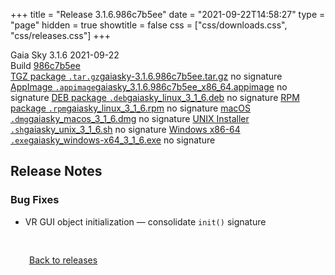 +++
title = "Release 3.1.6.986c7b5ee"
date = "2021-09-22T14:58:27"
type = "page"
hidden = true
showtitle = false
css = ["css/downloads.css", "css/releases.css"]
+++

<div class="download-container">
<div id="download-title">
<i class="gs-mdi-tag"></i>
Gaia Sky <span class="downloads-version">3.1.6</span> 
<time class="downloads-releasedate" datetime="2021-09-22T14:58:27" title="Published: 2021-09-22T14:58:27"><i class="gs-mdi-calendar"></i> 2021-09-22</time>
<div class="downloads-build">Build <a href='https://codeberg.org/gaiasky/gaiasky/commit/986c7b5ee' target='_blank'>986c7b5ee</a></div></div>
<div class="download-section">
<a href="https://gaia.ari.uni-heidelberg.de/gaiasky/releases/3.1.6.986c7b5ee/gaiasky-3.1.6.986c7b5ee.tar.gz" class="download-button"><i class="gs-mdi-zip-box icon-button"></i> TGZ package <code>.tar.gz</code><span class="download-sub">gaiasky-3.1.6.986c7b5ee.tar.gz</span></a>
<span class="signature">no signature</span>
<a href="https://gaia.ari.uni-heidelberg.de/gaiasky/releases/3.1.6.986c7b5ee/gaiasky_3.1.6.986c7b5ee_x86_64.appimage" class="download-button"><i class="gs-material-symbols-box icon-button"></i> AppImage <code>.appimage</code><span class="download-sub">gaiasky_3.1.6.986c7b5ee_x86_64.appimage</span></a>
<span class="signature">no signature</span>
<a href="https://gaia.ari.uni-heidelberg.de/gaiasky/releases/3.1.6.986c7b5ee/gaiasky_linux_3_1_6.deb" class="download-button"><i class="gs-mdi-debian icon-button"></i> DEB package <code>.deb</code><span class="download-sub">gaiasky_linux_3_1_6.deb</span></a>
<span class="signature">no signature</span>
<a href="https://gaia.ari.uni-heidelberg.de/gaiasky/releases/3.1.6.986c7b5ee/gaiasky_linux_3_1_6.rpm" class="download-button"><i class="gs-mdi-fedora icon-button"></i> RPM package <code>.rpm</code><span class="download-sub">gaiasky_linux_3_1_6.rpm</span></a>
<span class="signature">no signature</span>
<a href="https://gaia.ari.uni-heidelberg.de/gaiasky/releases/3.1.6.986c7b5ee/gaiasky_macos_3_1_6.dmg" class="download-button"><i class="gs-fa6-brands-apple icon-button"></i> macOS <code>.dmg</code><span class="download-sub">gaiasky_macos_3_1_6.dmg</span></a>
<span class="signature">no signature</span>
<a href="https://gaia.ari.uni-heidelberg.de/gaiasky/releases/3.1.6.986c7b5ee/gaiasky_unix_3_1_6.sh" class="download-button"><i class="gs-token-unix icon-button"></i> UNIX Installer <code>.sh</code><span class="download-sub">gaiasky_unix_3_1_6.sh</span></a>
<span class="signature">no signature</span>
<a href="https://gaia.ari.uni-heidelberg.de/gaiasky/releases/3.1.6.986c7b5ee/gaiasky_windows-x64_3_1_6.exe" class="download-button"><i class="gs-fa6-brands-windows icon-button"></i> Windows x86-64 <code>.exe</code><span class="download-sub">gaiasky_windows-x64_3_1_6.exe</span></a>
<span class="signature">no signature</span>
</div>
</div>

<section class="release-notes">

# Release Notes

### Bug Fixes
- VR GUI object initialization &mdash; consolidate `init()` signature 
</section>


<p class="center-text" style="padding: 30px;"><a href="/downloads/releases"><i class="gs-mdi-arrow-left-bold-circle"></i> Back to releases</a>
</p>
